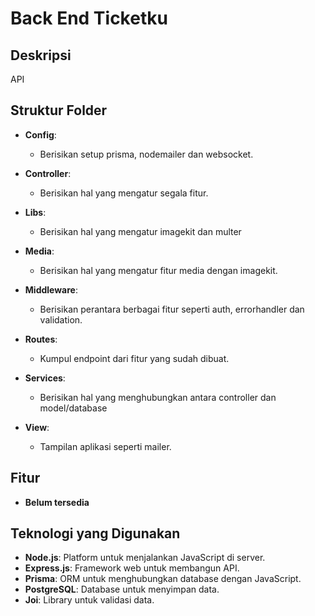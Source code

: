 # Back End Ticketku

## Deskripsi

API

## Struktur Folder

- **Config**:

  - Berisikan setup prisma, nodemailer dan websocket.

- **Controller**:

  - Berisikan hal yang mengatur segala fitur.

- **Libs**:

  - Berisikan hal yang mengatur imagekit dan multer

- **Media**:

  - Berisikan hal yang mengatur fitur media dengan imagekit.

- **Middleware**:

  - Berisikan perantara berbagai fitur seperti auth, errorhandler dan validation.

- **Routes**:

  - Kumpul endpoint dari fitur yang sudah dibuat.

- **Services**:

  - Berisikan hal yang menghubungkan antara controller dan model/database

- **View**:
  - Tampilan aplikasi seperti mailer.

## Fitur

- **Belum tersedia**

## Teknologi yang Digunakan

- **Node.js**: Platform untuk menjalankan JavaScript di server.
- **Express.js**: Framework web untuk membangun API.
- **Prisma**: ORM untuk menghubungkan database dengan JavaScript.
- **PostgreSQL**: Database untuk menyimpan data.
- **Joi**: Library untuk validasi data.
